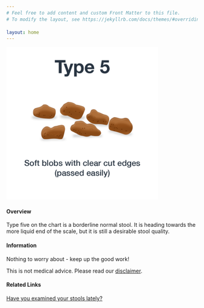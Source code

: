 ```yaml
---
# Feel free to add content and custom Front Matter to this file.
# To modify the layout, see https://jekyllrb.com/docs/themes/#overriding-theme-defaults

layout: home
---
```


<img src="/assets/web-stool-type5.png" alt="BSC Type Five" height="400" width="400"/>

#### Overview

Type five on the chart is a borderline normal stool. It is heading towards the more liquid end of the scale, but it is still a desirable stool quality.

#### Information

Nothing to worry about - keep up the good work!

This is not medical advice. Please read our [disclaimer](/disclaimer "Disclaimer").

#### Related Links

[Have you examined your stools lately?](http://mistyhorizon2003.hubpages.com/hub/Have-you-examined-your-stools-poo-lately)  
